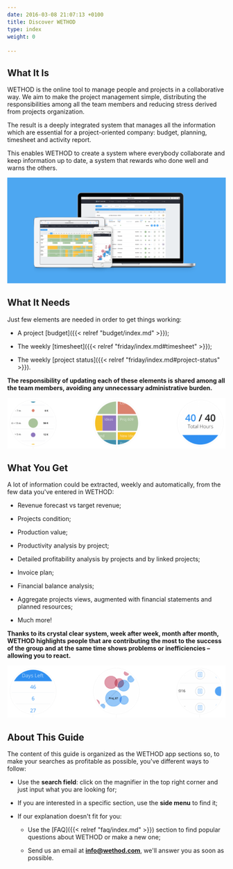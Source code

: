 ```yaml
---
date: 2016-03-08 21:07:13 +0100
title: Discover WETHOD
type: index
weight: 0

---
```

## What It Is

WETHOD is the online tool to manage people and projects in a collaborative way. We aim to make the project management simple, distributing the responsibilities among all the team members and reducing stress derived from projects organization.

The result is a deeply integrated system that manages all the information which are essential for a project-oriented company: budget, planning, timesheet and activity report.

This enables WETHOD to create a system where everybody collaborate and keep information up to date, a system that rewards who done well and warns the others.

![](/uploads/2017/05/25/wethod-banner-1.png)

## What It Needs

Just few elements are needed in order to get things working:

* A project [budget]({{< relref "budget/index.md" >}});

* The weekly [timesheet]({{< relref "friday/index.md#timesheet" >}});

* The weekly [project status]({{< relref "friday/index.md#project-status" >}}).

**The responsibility of updating each of these elements is shared among all the team members, avoiding any unnecessary administrative burden.**

![](/uploads/2017/05/25/space-banner-1.png)

## What You Get

A lot of information could be extracted, weekly and automatically, from the few data you've entered in WETHOD:

* Revenue forecast vs target revenue;

* Projects condition;

* Production value;

* Productivity analysis by project;

* Detailed profitability analysis by projects and by linked projects;

* Invoice plan;

* Financial balance analysis;

* Aggregate projects views, augmented with financial statements and planned resources;

* Much more!

**Thanks to its crystal clear system, week after week, month after month, WETHOD highlights people that are contributing the most to the success of the group and at the same time shows problems or inefficiencies – allowing you to react.**

![](/uploads/2017/05/25/space-banner-2.png)

## About This Guide

The content of this guide is organized as the WETHOD app sections so, to make your searches as profitable as possible, you've different ways to follow:

* Use the **search field**: click on the magnifier in the top right corner and just input what you are looking for;

* If you are interested in a specific section, use the **side menu** to find it;

* If our explanation doesn't fit for you:

	* Use the [FAQ]({{< relref "faq/index.md" >}}) section to find popular questions about WETHOD or make a new one;

	* Send us an email at **info@wethod.com**, we'll answer you as soon as possible.
